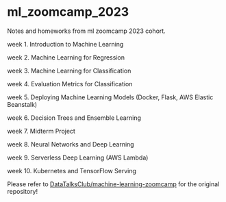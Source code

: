 # ml_zoomcamp_2023
Notes and homeworks from ml zoomcamp 2023 cohort.

week 1. Introduction to Machine Learning

week 2. Machine Learning for Regression

week 3. Machine Learning for Classification

week 4. Evaluation Metrics for Classification

week 5. Deploying Machine Learning Models (Docker, Flask, AWS Elastic Beanstalk)

week 6. Decision Trees and Ensemble Learning

week 7. Midterm Project

week 8. Neural Networks and Deep Learning

week 9. Serverless Deep Learning (AWS Lambda)

week 10. Kubernetes and TensorFlow Serving

Please refer to [DataTalksClub/machine-learning-zoomcamp](https://github.com/DataTalksClub/machine-learning-zoomcamp ) for the original repository!
